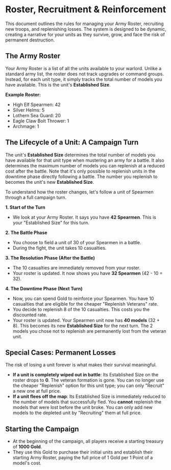 # Roster, Recruitment & Reinforcement

This document outlines the rules for managing your Army Roster, recruiting new troops, and replenishing losses. The system is designed to be dynamic, creating a narrative for your units as they survive, grow, and face the risk of permanent destruction.

## The Army Roster

Your Army Roster is a list of all the units available to your warlord. Unlike a standard army list, the roster does not track upgrades or command groups. Instead, for each unit type, it simply tracks the total number of models you have available. This is the unit's **Established Size**.

**Example Roster:**
*   High Elf Spearmen: 42
*   Silver Helms: 5
*   Lothern Sea Guard: 20
*   Eagle Claw Bolt Thrower: 1
*   Archmage: 1

## The Lifecycle of a Unit: A Campaign Turn

The unit's **Established Size** determines the total number of models you have available for that unit type when mustering an army for a battle. It also determines the maximum number of models you can replenish at a reduced cost after the battle. Note that it's only possible to replenish units in the downtime phase directly following a battle. The number you replenish to becomes the unit's new **Established Size**.

To understand how the roster changes, let's follow a unit of Spearmen through a full campaign turn.

**1. Start of the Turn**
*   We look at your Army Roster. It says you have **42 Spearmen**. This is your "Established Size" for this turn.

**2. The Battle Phase**
*   You choose to field a unit of 30 of your Spearmen in a battle.
*   During the fight, the unit takes 10 casualties.

**3. The Resolution Phase (After the Battle)**
*   The 10 casualties are immediately removed from your roster.
*   Your roster is updated. It now shows you have **32 Spearmen** (42 - 10 = 32).

**4. The Downtime Phase (Next Turn)**
*   Now, you can spend Gold to reinforce your Spearmen. You have 10 casualties that are eligible for the cheaper "Replenish Veterans" rate.
*   You decide to replenish 8 of the 10 casualties. This costs you the discounted rate.
*   Your roster is updated. Your Spearmen unit now has **40 models** (32 + 8). This becomes its new **Established Size** for the next turn. The 2 models you chose not to replenish are permanently lost from the veteran unit.

## Special Cases: Permanent Losses

The risk of losing a unit forever is what makes their survival meaningful.

*   **If a unit is completely wiped out in battle**: Its Established Size on the roster drops to **0**. The veteran formation is gone. You can no longer use the cheaper "Replenish" option for this unit type; you can only "Recruit" a new one at full price.
*   **If a unit flees off the map**: Its Established Size is immediately reduced to the number of models that successfully fled. You **cannot** replenish the models that were lost before the unit broke. You can only add new models to the depleted unit by "Recruiting" them at full price.

## Starting the Campaign

*   At the beginning of the campaign, all players receive a starting treasury of **1000 Gold**.
*   They use this Gold to purchase their initial units and establish their starting Army Roster, paying the full price of 1 Gold per 1 Point of a model's cost.
